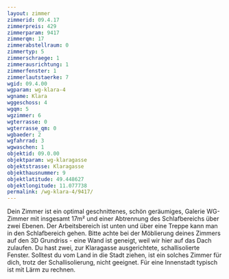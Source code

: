 ```yaml
---
layout: zimmer
zimmerid: 09.4.17
zimmerpreis: 429
zimmerparam: 9417
zimmerqm: 17
zimmerabstellraum: 0
zimmertyp: 5
zimmerschraege: 1
zimmerausrichtung: 1
zimmerfenster: 1
zimmerlautstaerke: 7
wgid: 09.4.00
wgparam: wg-klara-4
wgname: Klara
wggeschoss: 4
wgqm: 5
wgzimmer: 6
wgterrasse: 0
wgterrasse_qm: 0
wgbaeder: 2
wgfahrrad: 3
wgwaschen: 1
objektid: 09.0.00
objektparam: wg-klaragasse
objektstrasse: Klaragasse
objekthausnummer: 9
objektlatitude: 49.448627
objektlongitude: 11.077738
permalink: /wg-klara-4/9417/
---
```

Dein Zimmer ist ein optimal geschnittenes, schön geräumiges, Galerie WG-Zimmer mit insgesamt 17m² und einer Abtrennung des Schlafbereichs über zwei Ebenen. Der Arbeitsbereich ist unten und über eine Treppe kann man in den Schlafbereich gehen. Bitte achte bei der Möblierung deines Zimmers auf den 3D Grundriss - eine Wand ist geneigt, weil wir hier auf das Dach zulaufen. Du hast zwei, zur Klaragasse ausgerichtete, schallisolierte Fenster. Solltest du vom Land in die Stadt ziehen, ist ein solches Zimmer für dich, trotz der Schallisolierung, nicht geeignet. Für eine Innenstadt typisch ist mit Lärm zu rechnen. 
